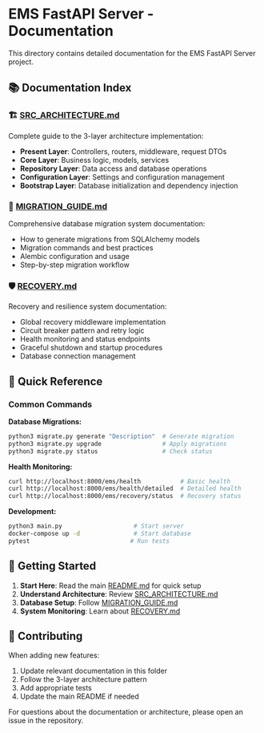 # EMS FastAPI Server - Documentation

This directory contains detailed documentation for the EMS FastAPI Server project.

## 📚 Documentation Index

### 🏗️ [SRC_ARCHITECTURE.md](SRC_ARCHITECTURE.md)
Complete guide to the 3-layer architecture implementation:
- **Present Layer**: Controllers, routers, middleware, request DTOs
- **Core Layer**: Business logic, models, services
- **Repository Layer**: Data access and database operations
- **Configuration Layer**: Settings and configuration management
- **Bootstrap Layer**: Database initialization and dependency injection

### 🔄 [MIGRATION_GUIDE.md](MIGRATION_GUIDE.md)
Comprehensive database migration system documentation:
- How to generate migrations from SQLAlchemy models
- Migration commands and best practices
- Alembic configuration and usage
- Step-by-step migration workflow

### 🛡️ [RECOVERY.md](RECOVERY.md)
Recovery and resilience system documentation:
- Global recovery middleware implementation
- Circuit breaker pattern and retry logic
- Health monitoring and status endpoints
- Graceful shutdown and startup procedures
- Database connection management

## 🚀 Quick Reference

### Common Commands

**Database Migrations:**
```bash
python3 migrate.py generate "Description"  # Generate migration
python3 migrate.py upgrade                 # Apply migrations
python3 migrate.py status                  # Check status
```

**Health Monitoring:**
```bash
curl http://localhost:8000/ems/health           # Basic health
curl http://localhost:8000/ems/health/detailed  # Detailed health
curl http://localhost:8000/ems/recovery/status  # Recovery status
```

**Development:**
```bash
python3 main.py                    # Start server
docker-compose up -d               # Start database
pytest                            # Run tests
```

## 📖 Getting Started

1. **Start Here**: Read the main [README.md](../README.md) for quick setup
2. **Understand Architecture**: Review [SRC_ARCHITECTURE.md](SRC_ARCHITECTURE.md)
3. **Database Setup**: Follow [MIGRATION_GUIDE.md](MIGRATION_GUIDE.md)
4. **System Monitoring**: Learn about [RECOVERY.md](RECOVERY.md)

## 🤝 Contributing

When adding new features:
1. Update relevant documentation in this folder
2. Follow the 3-layer architecture pattern
3. Add appropriate tests
4. Update the main README if needed

For questions about the documentation or architecture, please open an issue in the repository.
